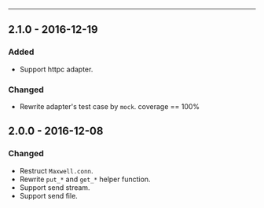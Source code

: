 ------------------

## 2.1.0 - 2016-12-19
### Added
- Support httpc adapter.
### Changed
- Rewrite adapter's test case by `mock`. coverage == 100%


## 2.0.0 - 2016-12-08
### Changed
- Restruct `Maxwell.conn`.
- Rewrite `put_*` and `get_*` helper function.
- Support send stream.
- Support send file.
